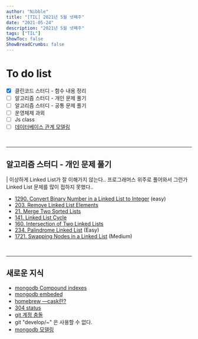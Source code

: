 ```yaml
---
author: "Nibble"
title: "[TIL] 2021년 5월 넷째주"
date: "2021-05-24"
description: "2021년 5월 넷째주"
tags: ["TIL"]
ShowToc: false
ShowBreadCrumbs: false
---
```


# To do list
- [x] 클린코드 스터디 - 함수 내용 정리
- [ ] 알고리즘 스터디 - 개인 문제 풀기
- [ ] 알고리즘 스터디 - 공통 문제 풀기
- [ ] 운영체제 과외
- [ ] Js class
- [ ] [데이터베이스 관계 모델링](https://devhaks.github.io/2019/11/30/mongodb-model-relationships/)

<br />

---
## 알고리즘 스터디 - 개인 문제 풀기
| 이상하게 Linked List가 잘 이해가지 않는다.. 프로그래머스 위주로 풀어와서 그런가 Linked List 문제를 많이 접하지 못했다..

- [1290. Convert Binary Number in a Linked List to Integer](https://leetcode.com/problems/convert-binary-number-in-a-linked-list-to-integer/) (easy)
- [203. Remove Linked List Elements](https://leetcode.com/problems/remove-linked-list-elements/)
- [21. Merge Two Sorted Lists](https://leetcode.com/problems/merge-two-sorted-lists/)
- [141. Linked List Cycle](https://leetcode.com/problems/linked-list-cycle/)
- [160. Intersection of Two Linked Lists](https://leetcode.com/problems/intersection-of-two-linked-lists/)
- [234. Palindrome Linked List](https://leetcode.com/problems/palindrome-linked-list/) (Easy)
- [1721. Swapping Nodes in a Linked List](https://leetcode.com/problems/swapping-nodes-in-a-linked-list/) (Medium)

<br />

---
## 새로운 지식
- [mongodb Compound indexes](https://riptutorial.com/node-js/example/21090/indexes-in-models-)
- [mongodb embeded](https://docs.mongodb.com/manual/tutorial/model-referenced-one-to-many-relationships-between-documents/)
- [homebrew —cask란?](https://tagilog.tistory.com/576)
- [304 status](https://developer.mozilla.org/ko/docs/Web/HTTP/Status/304)
- [git 계정 충돌](https://raon0229.tistory.com/87)
- git "develop/~" 은 사용할 수 없다.
- [mongodb 모델링](https://devhaks.github.io/2019/11/30/mongodb-model-relationships/)